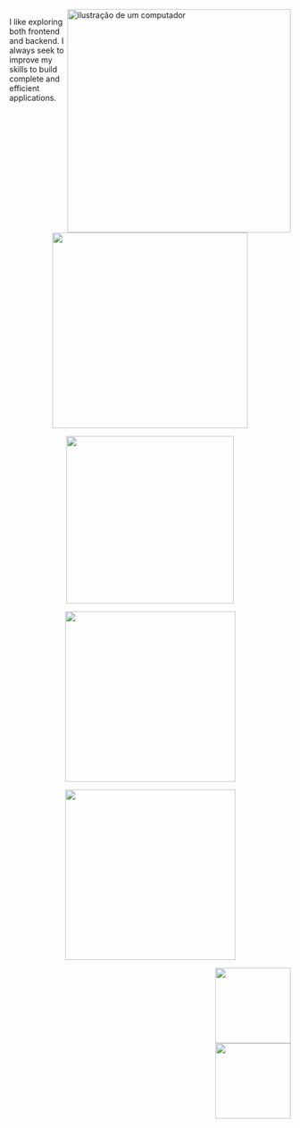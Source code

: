 <!-- Ilustração fixa à direita -->
<img src="https://raw.githubusercontent.com/MicaelliMedeiros/micaellimedeiros/master/image/computer-illustration.png" alt="ilustração de um computador" width="400px" align="right">

<!-- Introdução -->
<p align="left"> 
I like exploring both frontend and backend. I always seek to improve my skills to build complete and efficient applications.
</p>

<!-- Gráfico de contribuição -->
<p align="center">
  <a href="https://github.com/ashutosh00710/github-readme-activity-graph">
    <img src="https://github-readme-activity-graph.vercel.app/graph?username=rajssq&theme=high-contrast" width="350px"/>
  </a>
</p>

<!-- Skill Icons -->
<p align="center">
  <img width="300" src="https://skillicons.dev/icons?i=js,ts,react,nodejs,go,git,aws&theme=dark">
</p>

<!-- GitHub Stats -->
<p align="center">
  <img width="305" src="https://github-readme-stats.vercel.app/api?username=rajssq&theme=midnight-purple&show_icons=true">
</p>

<!-- Top Languages logo abaixo -->
<p align="center">
  <img width="305" src="https://github-readme-stats.vercel.app/api/top-langs/?username=rajssq&theme=midnight-purple&layout=compact">
</p>

<!-- Badges laterais uma abaixo da outra -->
<p align="right">
  <a href="https://www.linkedin.com/in/raissanazar%C3%A9/">
    <img width="135" src="https://img.shields.io/badge/LinkedIn-0077B5?style=for-the-badge&logo=linkedin&logoColor=white">
  </a><br>
  <img width="135" src="https://komarev.com/ghpvc/?username=rajssqe&color=006bed&style=for-the-badge">
</p>


